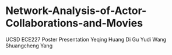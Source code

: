 # Network-Analysis-of-Actor-Collaborations-and-Movies
UCSD ECE227 Poster Presentation
Yeqing Huang
Di Gu
Yudi Wang
Shuangcheng Yang
